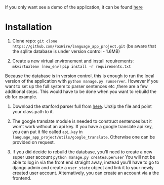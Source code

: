 If you only want see a demo of the application, it can be found [here](sdmiller.pythonanywhere.com)
 
# Installation

1. Clone repo:
    `git clone https://github.com/FoxWire/language_app_project.git`
    (be aware that the sqllite database is under version control - 1.6MB)

2. Create a new virtual environement and install requirements:
    `mkvirtualenv [new_env]`
    `pip install -r requirements.txt`

Because the database is in version control, this is enough to run the local version of the application with `python manage.py runserver`. 
However if you want to set up the full system to parser sentences etc ,there are a few additional steps. This would have to be done when you want to rebuild the 
db for example.

1. Download the stanford parser full from [here](https://nlp.stanford.edu/software/lex-parser.shtml).
    Unzip the file and point your class path to it.


2. The google translate module is needed to construct sentences but it won't work without an api key. If you have a google translate api key,
you can put it file called `api.key` in `language_app_project/utils/google_translate`. Otherwise one can be provided on request.


3. If you did decide to rebuild the database, you'll need to create a new super user account
    `python manage.py createsuperuser`
     You will not be able to log in via the front end straight away, instead you'll have to go to django admin and create a `user_state` object
    and link it to your newly created user account. Alternatively, you can create an account via a the frontend.





